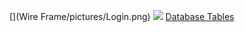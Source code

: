 [](Wire Frame/pictures/Login.png)
<img src="/WireFrame/pictures/Login.png">
[Database Tables](PhysicalDatabaseTables.md)
